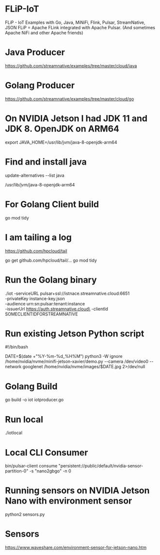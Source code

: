 # FLiP-IoT
FLiP - IoT Examples with Go, Java, MiNiFi, Flink, Pulsar, StreamNative, JSON
FLiP = Apache FLink integrated with Apache Pulsar.   (And sometimes Apache NiFi and other Apache friends)


# Java Producer

https://github.com/streamnative/examples/tree/master/cloud/java

# Golang Producer

https://github.com/streamnative/examples/tree/master/cloud/go


# On NVIDIA Jetson I had JDK 11 and JDK 8.  OpenJDK on ARM64

export JAVA_HOME=/usr/lib/jvm/java-8-openjdk-arm64

# Find and install java

update-alternatives --list java

/usr/lib/jvm/java-8-openjdk-arm64

# For Golang Client build

go mod tidy

# I am tailing a log

https://github.com/hpcloud/tail

go get github.com/hpcloud/tail/...
go mod tidy

# Run the Golang binary

./iot -serviceURL pulsar+ssl://istnace.streamnative.cloud:6651 \
       -privateKey instance-key.json\
       -audience urn:sn:pulsar:tenant:instance\
       -issuerUrl https://auth.streamnative.cloud\
       -clientId SOMECLIENTIDFORSTREAMNATIVE
       
       
# Run existing Jetson Python script

  #!/bin/bash

  DATE=$(date +"%Y-%m-%d_%H%M")
  python3 -W ignore /home/nvidia/nvme/minifi-jetson-xavier/demo.py --camera /dev/video0 --network googlenet /home/nvidia/nvme/images/$DATE.jpg  2>/dev/null

# Golang Build

go build -o iot iotproducer.go

# Run local

./iotlocal

# Local CLI Consumer

bin/pulsar-client consume "persistent://public/default/nvidia-sensor-partition-0" -s "nano2gbgo" -n 0


# Running sensors on NVIDIA Jetson Nano with environment sensor

python2 sensors.py

# Sensors

https://www.waveshare.com/environment-sensor-for-jetson-nano.htm

